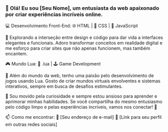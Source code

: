 ### 👋 Olá! Eu sou [Seu Nome], um entusiasta da web apaixonado por criar experiências incríveis online.

💻 Desenvolvimento Front-End:
🌐 HTML | 🎨 CSS | 🚀 JavaScript

🔮 Explorando a interseção entre design e código para dar vida a interfaces elegantes e funcionais. Adoro transformar conceitos em realidade digital e me esforço para criar sites que não apenas funcionem, mas também encantem.

🎮 Mundo Lua:
🌙 .lua | 🕹️ Game Development

🌌 Além do mundo da web, tenho uma paixão pelo desenvolvimento de jogos usando Lua. Gosto de criar mundos virtuais envolventes e sistemas interativos, sempre em busca de desafios estimulantes.

🧩 Sou movido pela curiosidade e sempre estou ansioso para aprender e aprimorar minhas habilidades. Se você compartilha do mesmo entusiasmo pelo código limpo e pelas experiências incríveis, vamos nos conectar! 🚀

📫 Como me encontrar:
📧 [Seu endereço de e-mail]
💬 [Link para seu perfil em outras redes sociais]

